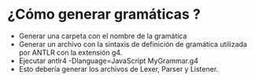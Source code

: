 # ¿Cómo generar gramáticas ? 

- Generar una carpeta con el nombre de la gramática
- Generar un archivo con la sintaxis de definición de gramática utilizada por ANTLR con la extensión g4.
- Ejecutar antlr4 -Dlanguage=JavaScript MyGrammar.g4
- Esto debería generar los archivos de Lexer, Parser y Listener. 

